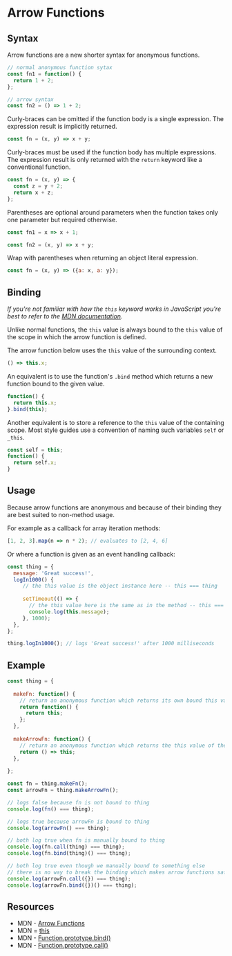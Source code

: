 # Arrow Functions

## Syntax

Arrow functions are a new shorter syntax for anonymous functions.
```javascript
// normal anonymous function sytax
const fn1 = function() {
  return 1 + 2;
};

// arrow syntax
const fn2 = () => 1 + 2;
```

Curly-braces can be omitted if the function body is a single expression.
The expression result is implicitly returned.
```javascript
const fn = (x, y) => x + y;
```

Curly-braces must be used if the function body has multiple expressions.
The expression result is only returned with the `return` keyword like a conventional function.
```javascript
const fn = (x, y) => {
  const z = y + 2;
  return x + z;
};
```

Parentheses are optional around parameters when the function takes only one parameter but required otherwise.
```javascript
const fn1 = x => x + 1;

const fn2 = (x, y) => x + y;
```

Wrap with parentheses when returning an object literal expression. 
```javascript
const fn = (x, y) => ({a: x, a: y});
```

## Binding

_If you're not familiar with how the `this` keyword works in JavaScript you're best to refer to the [MDN documentation](https://developer.mozilla.org/en/docs/Web/JavaScript/Reference/Operators/this)._

Unlike normal functions, the `this` value is always bound to the `this` value of the scope in which the arrow function is defined.

The arrow function below uses the `this` value of the surrounding context.
```javascript
() => this.x;
```
An equivalent is to use the function's `.bind` method which returns a new function bound to the given value.
```javascript
function() {
  return this.x;
}.bind(this);
```
Another equivalent is to store a reference to the `this` value of the containing scope.
Most style guides use a convention of naming such variables `self` or `_this`.
```javascript
const self = this;
function() {
  return self.x;
}
```

## Usage

Because arrow functions are anonymous and because of their binding they are best suited to non-method usage.

For example as a callback for array iteration methods:
```javascript
[1, 2, 3].map(n => n * 2); // evaluates to [2, 4, 6]
```

Or where a function is given as an event handling callback:
```javascript
const thing = {
  message: 'Great success!',
  logIn1000() {
     // the this value is the object instance here -- this === thing
     
     setTimeout(() => {
       // the this value here is the same as in the method -- this === thing
       console.log(this.message);
     }, 1000);
  },
};

thing.logIn1000(); // logs 'Great success!' after 1000 milliseconds
```

## Example

```javascript
const thing = {
  
  makeFn: function() {
    // return an anonymous function which returns its own bound this value -- not the this value of the method
    return function() {
      return this;
    };
  },
  
  makeArrowFn: function() {
    // return an anonymous function which returns the this value of the method
    return () => this;
  },
  
};

const fn = thing.makeFn();
const arrowFn = thing.makeArrowFn();

// logs false because fn is not bound to thing
console.log(fn() === thing);

// logs true because arrowFn is bound to thing
console.log(arrowFn() === thing);

// both log true when fn is manually bound to thing
console.log(fn.call(thing) === thing);
console.log(fn.bind(thing)() === thing);

// both log true even though we manually bound to something else
// there is no way to break the binding which makes arrow functions safe to call from any context
console.log(arrowFn.call({}) === thing);
console.log(arrowFn.bind({})() === thing);
```

## Resources

* MDN - [Arrow Functions](https://developer.mozilla.org/en/docs/Web/JavaScript/Reference/Functions/Arrow_functions)
* MDN = [this](https://developer.mozilla.org/en/docs/Web/JavaScript/Reference/Operators/this)
* MDN - [Function.prototype.bind()](https://developer.mozilla.org/en/docs/Web/JavaScript/Reference/Global_objects/Function/bind)
* MDN - [Function.prototype.call()](https://developer.mozilla.org/en-US/docs/Web/JavaScript/Reference/Global_Objects/Function/call)
